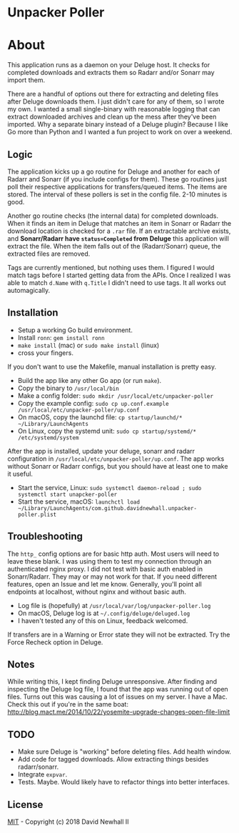 # Unpacker Poller

# About

This application runs as a daemon on your Deluge host. It checks for completed
downloads and extracts them so Radarr and/or Sonarr may import them.

There are a handful of options out there for extracting and deleting files after
Deluge downloads them. I just didn't care for any of them, so I wrote my own. I
wanted a small single-binary with reasonable logging that can extract downloaded
archives and clean up the mess after they've been imported. Why a separate binary
instead of a Deluge plugin? Because I like Go more than Python and I wanted a fun
project to work on over a weekend.

## Logic

The application kicks up a go routine for Deluge and another for each of Radarr
and Sonarr (if you include configs for them). These go routines just poll their
respective applications for transfers/queued items. The items are stored. The
interval of these pollers is set in the config file. 2-10 minutes is good.

Another go routine checks (the internal data) for completed downloads. When it
finds an item in Deluge that matches an item in Sonarr or Radarr the download
location is checked for a `.rar` file. If an extractable archive exists, and
**Sonarr/Radarr have `status=Completed` from Deluge** this application will
extract the file. When the item falls out of the (Radarr/Sonarr) queue, the
extracted files are removed.

Tags are currently mentioned, but nothing uses them. I figured I would match tags
before I started getting data from the APIs. Once I realized I was able to match
`d.Name` with `q.Title` I didn't need to use tags. It all works out automagically.

## Installation

- Setup a working Go build environment.
- Install `ronn`: `gem install ronn`
- `make install` (mac) or `sudo make install` (linux)
- cross your fingers.

If you don't want to use the Makefile, manual installation is pretty easy.
- Build the app like any other Go app (or run `make`).
- Copy the binary to `/usr/local/bin`
- Make a config folder: `sudo mkdir /usr/local/etc/unpacker-poller`
- Copy the example config: `sudo cp up.conf.example /usr/local/etc/unpacker-poller/up.conf`
- On macOS, copy the launchd file: `cp startup/launchd/* ~/Library/LaunchAgents`
- On Linux, copy the systemd unit: `sudo cp startup/systemd/* /etc/systemd/system`

After the app is installed, update your deluge, sonarr and radarr configuration
in `/usr/local/etc/unpacker-poller/up.conf`. The app works without Sonarr or Radarr
configs, but you should have at least one to make it useful.

- Start the service, Linux: `sudo systemctl daemon-reload ; sudo systemctl start unapcker-poller`
- Start the service, macOS: `launchctl load ~/Library/LaunchAgents/com.github.davidnewhall.unpacker-poller.plist`

## Troubleshooting

The `http_` config options are for basic http auth. Most users will need to
leave these blank. I was using them to test my connection through an authenticated
nginx proxy. I did not test with basic auth enabled in Sonarr/Radarr. They may
or may not work for that. If you need different features, open an Issue and let me
know. Generally, you'll point all endpoints at localhost, without nginx and without
basic auth.

- Log file is (hopefully) at `/usr/local/var/log/unpacker-poller.log`
- On macOS, Deluge log is at `~/.config/deluge/deluged.log`
- I haven't tested any of this on Linux, feedback welcomed.

If transfers are in a Warning or Error state they will not be extracted. Try
the Force Recheck option in Deluge.

## Notes

While writing this, I kept finding Deluge unresponsive. After finding and inspecting
the Deluge log file, I found that the app was running out of open files. Turns out
this was causing a lot of issues on my server. I have a Mac. Check this out if you're
in the same boat: http://blog.mact.me/2014/10/22/yosemite-upgrade-changes-open-file-limit

## TODO

- Make sure Deluge is "working" before deleting files. Add health window.
- Add code for tagged downloads. Allow extracting things besides radarr/sonarr.
- Integrate `expvar`.
- Tests. Maybe. Would likely have to refactor things into better interfaces.

## License

[MIT](MIT-LICENSE) - Copyright (c) 2018 David Newhall II
